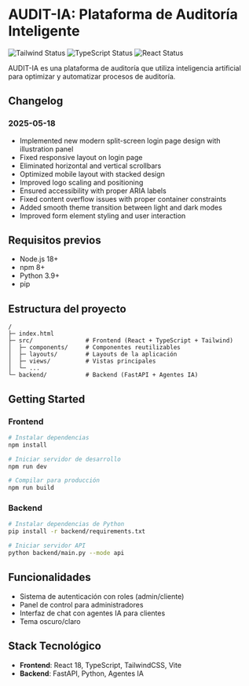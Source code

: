 
# AUDIT-IA: Plataforma de Auditoría Inteligente

![Tailwind Status](https://img.shields.io/badge/Tailwind-Ready-38B2AC)
![TypeScript Status](https://img.shields.io/badge/TypeScript-Ready-007ACC)
![React Status](https://img.shields.io/badge/React-18-61DAFB)

AUDIT-IA es una plataforma de auditoría que utiliza inteligencia artificial para optimizar y automatizar procesos de auditoría.

## Changelog

### 2025-05-18
- Implemented new modern split-screen login page design with illustration panel
- Fixed responsive layout on login page
- Eliminated horizontal and vertical scrollbars
- Optimized mobile layout with stacked design
- Improved logo scaling and positioning
- Ensured accessibility with proper ARIA labels
- Fixed content overflow issues with proper container constraints
- Added smooth theme transition between light and dark modes
- Improved form element styling and user interaction

## Requisitos previos

- Node.js 18+ 
- npm 8+
- Python 3.9+
- pip

## Estructura del proyecto

```
/
├─ index.html
├─ src/               # Frontend (React + TypeScript + Tailwind)
│  ├─ components/     # Componentes reutilizables
│  ├─ layouts/        # Layouts de la aplicación
│  ├─ views/          # Vistas principales
│  └─ ...
└─ backend/           # Backend (FastAPI + Agentes IA)
```

## Getting Started

### Frontend

```bash
# Instalar dependencias
npm install

# Iniciar servidor de desarrollo
npm run dev

# Compilar para producción
npm run build
```

### Backend

```bash
# Instalar dependencias de Python
pip install -r backend/requirements.txt

# Iniciar servidor API
python backend/main.py --mode api
```

## Funcionalidades

- Sistema de autenticación con roles (admin/cliente)
- Panel de control para administradores
- Interfaz de chat con agentes IA para clientes
- Tema oscuro/claro

## Stack Tecnológico

- **Frontend**: React 18, TypeScript, TailwindCSS, Vite
- **Backend**: FastAPI, Python, Agentes IA
